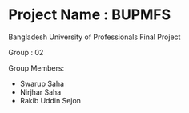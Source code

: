 # Project Name : BUPMFS

Bangladesh University of Professionals Final Project

Group : 02

Group Members:

* Swarup Saha
* Nirjhar Saha
* Rakib Uddin Sejon
